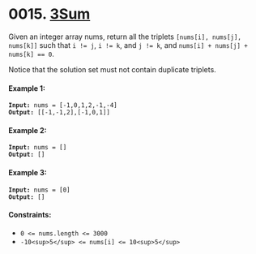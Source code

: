 # 0015. [3Sum](https://leetcode.com/problems/3sum/)

Given an integer array nums, return all the triplets `[nums[i], nums[j], nums[k]]` such that `i != j`, `i != k`, and `j != k`, and `nums[i] + nums[j] + nums[k] == 0`.

Notice that the solution set must not contain duplicate triplets.

#### Example 1:

<pre><code><strong>Input:</strong> nums = [-1,0,1,2,-1,-4]
<strong>Output:</strong> [[-1,-1,2],[-1,0,1]]</code></pre>

#### Example 2:

<pre><code><strong>Input:</strong> nums = []
<strong>Output:</strong> []</code></pre>

#### Example 3:

<pre><code><strong>Input:</strong> nums = [0]
<strong>Output:</strong> []</code></pre>

#### Constraints:

- `0 <= nums.length <= 3000`
- `-10<sup>5</sup> <= nums[i] <= 10<sup>5</sup>`
